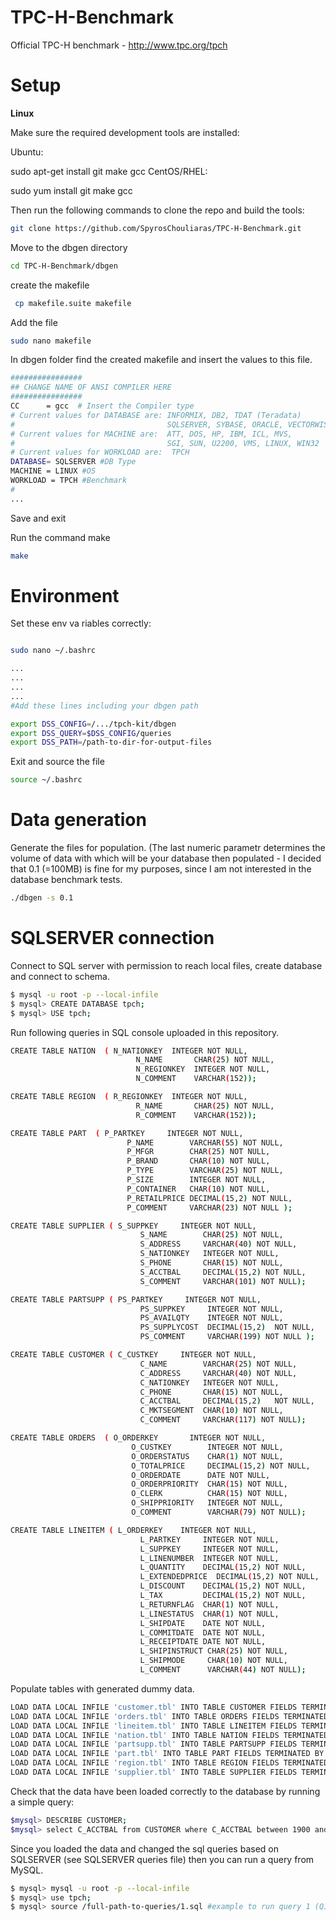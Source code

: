 # TPC-H-Benchmark

Official TPC-H benchmark - http://www.tpc.org/tpch

# Setup

**Linux**

Make sure the required development tools are installed:

Ubuntu:

sudo apt-get install git make gcc
CentOS/RHEL:

sudo yum install git make gcc

Then run the following commands to clone the repo and build the tools:

```bash
git clone https://github.com/SpyrosChouliaras/TPC-H-Benchmark.git
```

Move to the dbgen directory

```bash
cd TPC-H-Benchmark/dbgen
```

create the makefile

```bash
 cp makefile.suite makefile
 ```
 
 Add the file
 
 ```bash
 sudo nano makefile
 ```
 
 In dbgen folder find the created makefile and insert the values to this file.

```bash
################
## CHANGE NAME OF ANSI COMPILER HERE
################
CC      = gcc  # Insert the Compiler type
# Current values for DATABASE are: INFORMIX, DB2, TDAT (Teradata)
#                                  SQLSERVER, SYBASE, ORACLE, VECTORWISE
# Current values for MACHINE are:  ATT, DOS, HP, IBM, ICL, MVS, 
#                                  SGI, SUN, U2200, VMS, LINUX, WIN32 
# Current values for WORKLOAD are:  TPCH
DATABASE= SQLSERVER #DB Type
MACHINE = LINUX #OS
WORKLOAD = TPCH #Benchmark
#
...
```
Save and exit

Run the command make

```bash
make
```

# Environment
Set these env va
riables correctly:

```bash

sudo nano ~/.bashrc 

...
...
...
...
#Add these lines including your dbgen path

export DSS_CONFIG=/.../tpch-kit/dbgen
export DSS_QUERY=$DSS_CONFIG/queries
export DSS_PATH=/path-to-dir-for-output-files
```
Exit and source the file

```bash
source ~/.bashrc
```

# Data generation
Generate the files for population. (The last numeric parametr determines the volume of data with which will be your database then populated - I decided that 0.1 (=100MB) is fine for my purposes, since I am not interested in the database benchmark tests.

```bash 
./dbgen -s 0.1
```
# SQLSERVER connection

Connect to SQL server with permission to reach local files, create database and connect to schema.

```bash
$ mysql -u root -p --local-infile
$ mysql> CREATE DATABASE tpch;
$ mysql> USE tpch;
```

Run following queries in SQL console uploaded in this repository.

```bash
CREATE TABLE NATION  ( N_NATIONKEY  INTEGER NOT NULL,
                            N_NAME       CHAR(25) NOT NULL,
                            N_REGIONKEY  INTEGER NOT NULL,
                            N_COMMENT    VARCHAR(152));

CREATE TABLE REGION  ( R_REGIONKEY  INTEGER NOT NULL,
                            R_NAME       CHAR(25) NOT NULL,
                            R_COMMENT    VARCHAR(152));

CREATE TABLE PART  ( P_PARTKEY     INTEGER NOT NULL,
                          P_NAME        VARCHAR(55) NOT NULL,
                          P_MFGR        CHAR(25) NOT NULL,
                          P_BRAND       CHAR(10) NOT NULL,
                          P_TYPE        VARCHAR(25) NOT NULL,
                          P_SIZE        INTEGER NOT NULL,
                          P_CONTAINER   CHAR(10) NOT NULL,
                          P_RETAILPRICE DECIMAL(15,2) NOT NULL,
                          P_COMMENT     VARCHAR(23) NOT NULL );

CREATE TABLE SUPPLIER ( S_SUPPKEY     INTEGER NOT NULL,
                             S_NAME        CHAR(25) NOT NULL,
                             S_ADDRESS     VARCHAR(40) NOT NULL,
                             S_NATIONKEY   INTEGER NOT NULL,
                             S_PHONE       CHAR(15) NOT NULL,
                             S_ACCTBAL     DECIMAL(15,2) NOT NULL,
                             S_COMMENT     VARCHAR(101) NOT NULL);

CREATE TABLE PARTSUPP ( PS_PARTKEY     INTEGER NOT NULL,
                             PS_SUPPKEY     INTEGER NOT NULL,
                             PS_AVAILQTY    INTEGER NOT NULL,
                             PS_SUPPLYCOST  DECIMAL(15,2)  NOT NULL,
                             PS_COMMENT     VARCHAR(199) NOT NULL );

CREATE TABLE CUSTOMER ( C_CUSTKEY     INTEGER NOT NULL,
                             C_NAME        VARCHAR(25) NOT NULL,
                             C_ADDRESS     VARCHAR(40) NOT NULL,
                             C_NATIONKEY   INTEGER NOT NULL,
                             C_PHONE       CHAR(15) NOT NULL,
                             C_ACCTBAL     DECIMAL(15,2)   NOT NULL,
                             C_MKTSEGMENT  CHAR(10) NOT NULL,
                             C_COMMENT     VARCHAR(117) NOT NULL);

CREATE TABLE ORDERS  ( O_ORDERKEY       INTEGER NOT NULL,
                           O_CUSTKEY        INTEGER NOT NULL,
                           O_ORDERSTATUS    CHAR(1) NOT NULL,
                           O_TOTALPRICE     DECIMAL(15,2) NOT NULL,
                           O_ORDERDATE      DATE NOT NULL,
                           O_ORDERPRIORITY  CHAR(15) NOT NULL,  
                           O_CLERK          CHAR(15) NOT NULL, 
                           O_SHIPPRIORITY   INTEGER NOT NULL,
                           O_COMMENT        VARCHAR(79) NOT NULL);

CREATE TABLE LINEITEM ( L_ORDERKEY    INTEGER NOT NULL,
                             L_PARTKEY     INTEGER NOT NULL,
                             L_SUPPKEY     INTEGER NOT NULL,
                             L_LINENUMBER  INTEGER NOT NULL,
                             L_QUANTITY    DECIMAL(15,2) NOT NULL,
                             L_EXTENDEDPRICE  DECIMAL(15,2) NOT NULL,
                             L_DISCOUNT    DECIMAL(15,2) NOT NULL,
                             L_TAX         DECIMAL(15,2) NOT NULL,
                             L_RETURNFLAG  CHAR(1) NOT NULL,
                             L_LINESTATUS  CHAR(1) NOT NULL,
                             L_SHIPDATE    DATE NOT NULL,
                             L_COMMITDATE  DATE NOT NULL,
                             L_RECEIPTDATE DATE NOT NULL,
                             L_SHIPINSTRUCT CHAR(25) NOT NULL,
                             L_SHIPMODE     CHAR(10) NOT NULL,
                             L_COMMENT      VARCHAR(44) NOT NULL);
```

Populate tables with generated dummy data.

```bash
LOAD DATA LOCAL INFILE 'customer.tbl' INTO TABLE CUSTOMER FIELDS TERMINATED BY '|';
LOAD DATA LOCAL INFILE 'orders.tbl' INTO TABLE ORDERS FIELDS TERMINATED BY '|';
LOAD DATA LOCAL INFILE 'lineitem.tbl' INTO TABLE LINEITEM FIELDS TERMINATED BY '|';
LOAD DATA LOCAL INFILE 'nation.tbl' INTO TABLE NATION FIELDS TERMINATED BY '|';
LOAD DATA LOCAL INFILE 'partsupp.tbl' INTO TABLE PARTSUPP FIELDS TERMINATED BY '|';
LOAD DATA LOCAL INFILE 'part.tbl' INTO TABLE PART FIELDS TERMINATED BY '|';
LOAD DATA LOCAL INFILE 'region.tbl' INTO TABLE REGION FIELDS TERMINATED BY '|';
LOAD DATA LOCAL INFILE 'supplier.tbl' INTO TABLE SUPPLIER FIELDS TERMINATED BY '|';
```


Check that the data have been loaded correctly to the database by running a simple query:

```basH
$mysql> DESCRIBE CUSTOMER;
$mysql> select C_ACCTBAL from CUSTOMER where C_ACCTBAL between 1900 and 2000;
```

Since you loaded the data and changed the sql queries based on SQLSERVER (see SQLSERVER queries file) then you can run a query from MySQL.

```bash
$ mysql> mysql -u root -p --local-infile
$ mysql> use tpch;
$ mysql> source /full-path-to-queries/1.sql #example to run query 1 (Q1)
